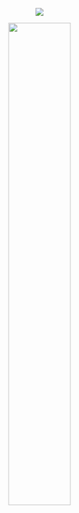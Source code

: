 <p align="center"><img src="https://komarev.com/ghpvc/?username=fleurdeli&color=5d436e&style=for-the-badge&label=visitors&style=plastic"></p>
<p align="center"><img src="https://files.catbox.moe/iyhi0k.png" height="50%" width="50%"></p>
